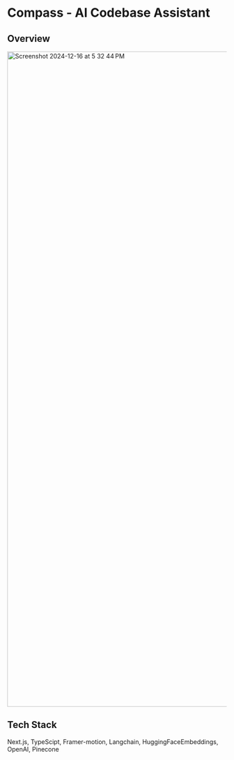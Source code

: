 # Compass - AI Codebase Assistant

## Overview
<img width="1505" alt="Screenshot 2024-12-16 at 5 32 44 PM" src="https://github.com/user-attachments/assets/5a8b9233-4860-4d80-b47d-fa19513a58d3" />

## Tech Stack
Next.js, TypeScipt, Framer-motion, Langchain, HuggingFaceEmbeddings, OpenAI, Pinecone